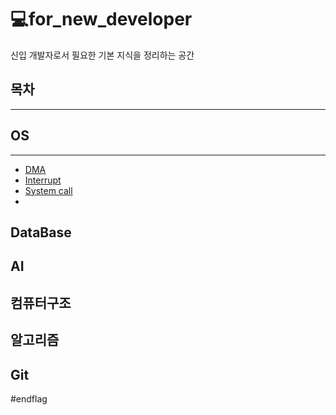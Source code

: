 # 💻for_new_developer
신입 개발자로서 필요한 기본 지식을 정리하는 공간



## 목차

---

## OS

---

+ [DMA](./OS/DMA.md)
+ [Interrupt](./OS/Interrupt.md)
+ [System call](./OS/System_call.md)
+ 

















## DataBase

## AI

## 컴퓨터구조

## 알고리즘

## Git



#endflag

